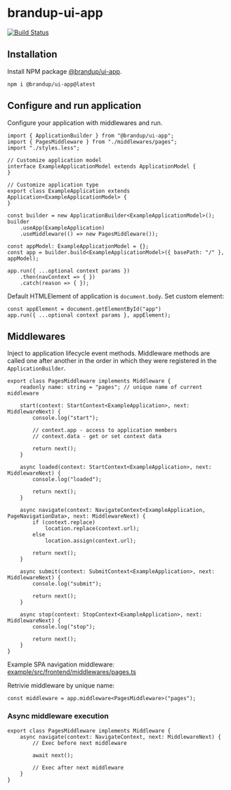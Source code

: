 # brandup-ui-app

[![Build Status](https://dev.azure.com/brandup/BrandUp%20Core/_apis/build/status%2FBrandUp%2Fbrandup-ui?branchName=master)]()

## Installation

Install NPM package [@brandup/ui-app](https://www.npmjs.com/package/@brandup/ui-app).

```
npm i @brandup/ui-app@latest
```

## Configure and run application

Configure your application with middlewares and run.

```
import { ApplicationBuilder } from "@brandup/ui-app";
import { PagesMiddleware } from "./middlewares/pages";
import "./styles.less";

// Customize application model
interface ExampleApplicationModel extends ApplicationModel {
}

// Customize application type
export class ExampleApplication extends Application<ExampleApplicationModel> {
}

const builder = new ApplicationBuilder<ExampleApplicationModel>();
builder
	.useApp(ExampleApplication)
	.useMiddleware(() => new PagesMiddleware());

const appModel: ExampleApplicationModel = {};
const app = builder.build<ExampleApplicationModel>({ basePath: "/" }, appModel);

app.run({ ...optional context params })
	.then(navContext => { })
	.catch(reason => { });
```

Default HTMLElement of application is `document.body`. Set custom element:

```
const appElement = document.getElementById("app")
app.run({ ...optional context params }, appElement);
```

## Middlewares

Inject to application lifecycle event methods. Middleware methods are called one after another in the order in which they were registered in the `ApplicationBuilder`.

```
export class PagesMiddleware implements Middleware {
	readonly name: string = "pages"; // unique name of current middleware

    start(context: StartContext<ExampleApplication>, next: MiddlewareNext) {
        console.log("start");

		// context.app - access to application members
		// context.data - get or set context data

		return next();
    }

    async loaded(context: StartContext<ExampleApplication>, next: MiddlewareNext) {
        console.log("loaded");

		return next();
    }

    async navigate(context: NavigateContext<ExampleApplication, PageNavigationData>, next: MiddlewareNext) {
        if (context.replace)
            location.replace(context.url);
        else
            location.assign(context.url);

		return next();
    }

    async submit(context: SubmitContext<ExampleApplication>, next: MiddlewareNext) {
        console.log("submit");

		return next();
    }

    async stop(context: StopContext<ExampleApplication>, next: MiddlewareNext) {
        console.log("stop");

		return next();
    }
}
```

Example SPA navigation middleware: [example/src/frontend/middlewares/pages.ts](/example/src/frontend/middlewares/pages.ts)

Retrivie middleware by unique name:

```
const middleware = app.middleware<PagesMiddleware>("pages");
```

### Async middleware execution

```
export class PagesMiddleware implements Middleware {
	async navigate(context: NavigateContext, next: MiddlewareNext) {
        // Exec before next middleware

		await next();

        // Exec after next middleware
    }
}
```